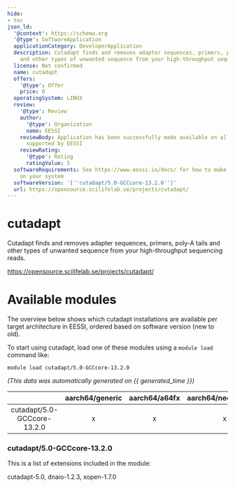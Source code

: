 ```yaml
---
hide:
- toc
json_ld:
  '@context': https://schema.org
  '@type': SoftwareApplication
  applicationCategory: DeveloperApplication
  description: Cutadapt finds and removes adapter sequences, primers, poly-A tails
    and other types of unwanted sequence from your high-throughput sequencing reads.
  license: Not confirmed
  name: cutadapt
  offers:
    '@type': Offer
    price: 0
  operatingSystem: LINUX
  review:
    '@type': Review
    author:
      '@type': Organization
      name: EESSI
    reviewBody: Application has been successfully made available on all architectures
      supported by EESSI
    reviewRating:
      '@type': Rating
      ratingValue: 5
  softwareRequirements: See https://www.eessi.io/docs/ for how to make EESSI available
    on your system
  softwareVersion: '[''cutadapt/5.0-GCCcore-13.2.0'']'
  url: https://opensource.scilifelab.se/projects/cutadapt/
---
```


cutadapt
========


Cutadapt finds and removes adapter sequences, primers, poly-A tails and other types of unwanted sequence from your high-throughput sequencing reads.

https://opensource.scilifelab.se/projects/cutadapt/
# Available modules


The overview below shows which cutadapt installations are available per target architecture in EESSI, ordered based on software version (new to old).

To start using cutadapt, load one of these modules using a `module load` command like:

```shell
module load cutadapt/5.0-GCCcore-13.2.0
```

*(This data was automatically generated on {{ generated_time }})*

| |aarch64/generic|aarch64/a64fx|aarch64/neoverse_n1|aarch64/neoverse_v1|aarch64/nvidia/grace|x86_64/generic|x86_64/amd/zen2|x86_64/amd/zen3|x86_64/amd/zen4|x86_64/intel/cascadelake|x86_64/intel/haswell|x86_64/intel/icelake|x86_64/intel/sapphirerapids|x86_64/intel/skylake_avx512|
| :---: | :---: | :---: | :---: | :---: | :---: | :---: | :---: | :---: | :---: | :---: | :---: | :---: | :---: | :---: |
|cutadapt/5.0-GCCcore-13.2.0|x|x|x|x|x|x|x|x|x|x|x|x|x|x|


### cutadapt/5.0-GCCcore-13.2.0

This is a list of extensions included in the module:

cutadapt-5.0, dnaio-1.2.3, xopen-1.7.0
